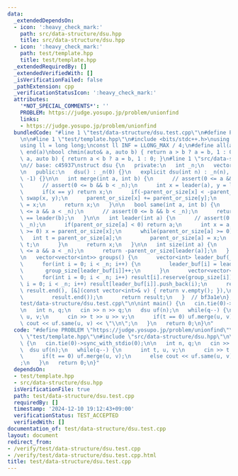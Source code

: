 ```yaml
---
data:
  _extendedDependsOn:
  - icon: ':heavy_check_mark:'
    path: src/data-structure/dsu.hpp
    title: src/data-structure/dsu.hpp
  - icon: ':heavy_check_mark:'
    path: test/template.hpp
    title: test/template.hpp
  _extendedRequiredBy: []
  _extendedVerifiedWith: []
  _isVerificationFailed: false
  _pathExtension: cpp
  _verificationStatusIcon: ':heavy_check_mark:'
  attributes:
    '*NOT_SPECIAL_COMMENTS*': ''
    PROBLEM: https://judge.yosupo.jp/problem/unionfind
    links:
    - https://judge.yosupo.jp/problem/unionfind
  bundledCode: "#line 1 \"test/data-structure/dsu.test.cpp\"\n#define PROBLEM \"https://judge.yosupo.jp/problem/unionfind\"\
    \n\n#line 1 \"test/template.hpp\"\n#include <bits/stdc++.h>\nusing namespace std;\n\
    using ll = long long;\nconst ll INF = LLONG_MAX / 4;\n#define all(a) begin(a),\
    \ end(a)\nbool chmin(auto& a, auto b) { return a > b ? a = b, 1 : 0; }\nbool chmax(auto&\
    \ a, auto b) { return a < b ? a = b, 1 : 0; }\n#line 1 \"src/data-structure/dsu.hpp\"\
    \n// base: c45937\nstruct dsu {\n   private:\n   int _n;\n   vector<int> parent_or_size;\n\
    \n   public:\n   dsu() : _n(0) {}\n   explicit dsu(int n) : _n(n), parent_or_size(n,\
    \ -1) {}\n\n   int merge(int a, int b) {\n      // assert(0 <= a && a < _n);\n\
    \      // assert(0 <= b && b < _n);\n      int x = leader(a), y = leader(b);\n\
    \      if(x == y) return x;\n      if(-parent_or_size[x] < -parent_or_size[y])\
    \ swap(x, y);\n      parent_or_size[x] += parent_or_size[y];\n      parent_or_size[y]\
    \ = x;\n      return x;\n   }\n\n   bool same(int a, int b) {\n      // assert(0\
    \ <= a && a < _n);\n      // assert(0 <= b && b < _n);\n      return leader(a)\
    \ == leader(b);\n   }\n\n   int leader(int a) {\n      // assert(0 <= a && a <\
    \ _n);\n      if(parent_or_size[a] < 0) return a;\n      int x = a;\n      while(parent_or_size[x]\
    \ >= 0) x = parent_or_size[x];\n      while(parent_or_size[a] >= 0) {\n      \
    \   int t = parent_or_size[a];\n         parent_or_size[a] = x;\n         a =\
    \ t;\n      }\n      return x;\n   }\n\n   int size(int a) {\n      // assert(0\
    \ <= a && a < _n);\n      return -parent_or_size[leader(a)];\n   }  // 1ff997\n\
    \n   vector<vector<int>> groups() {\n      vector<int> leader_buf(_n), group_size(_n);\n\
    \      for(int i = 0; i < _n; i++) {\n         leader_buf[i] = leader(i);\n  \
    \       group_size[leader_buf[i]]++;\n      }\n      vector<vector<int>> result(_n);\n\
    \      for(int i = 0; i < _n; i++) result[i].reserve(group_size[i]);\n      for(int\
    \ i = 0; i < _n; i++) result[leader_buf[i]].push_back(i);\n      result.erase(remove_if(result.begin(),\
    \ result.end(), [&](const vector<int>& v) { return v.empty(); }),\n          \
    \         result.end());\n      return result;\n   }  // bf3a1e\n};\n#line 5 \"\
    test/data-structure/dsu.test.cpp\"\n\nint main() {\n   cin.tie(0)->sync_with_stdio(0);\n\
    \n   int n, q;\n   cin >> n >> q;\n   dsu uf(n);\n   while(q--) {\n      int t,\
    \ u, v;\n      cin >> t >> u >> v;\n      if(t == 0) uf.merge(u, v);\n      else\
    \ cout << uf.same(u, v) << \"\\n\";\n   }\n   return 0;\n}\n"
  code: "#define PROBLEM \"https://judge.yosupo.jp/problem/unionfind\"\n\n#include\
    \ \"test/template.hpp\"\n#include \"src/data-structure/dsu.hpp\"\n\nint main()\
    \ {\n   cin.tie(0)->sync_with_stdio(0);\n\n   int n, q;\n   cin >> n >> q;\n \
    \  dsu uf(n);\n   while(q--) {\n      int t, u, v;\n      cin >> t >> u >> v;\n\
    \      if(t == 0) uf.merge(u, v);\n      else cout << uf.same(u, v) << \"\\n\"\
    ;\n   }\n   return 0;\n}"
  dependsOn:
  - test/template.hpp
  - src/data-structure/dsu.hpp
  isVerificationFile: true
  path: test/data-structure/dsu.test.cpp
  requiredBy: []
  timestamp: '2024-12-10 19:12:43+09:00'
  verificationStatus: TEST_ACCEPTED
  verifiedWith: []
documentation_of: test/data-structure/dsu.test.cpp
layout: document
redirect_from:
- /verify/test/data-structure/dsu.test.cpp
- /verify/test/data-structure/dsu.test.cpp.html
title: test/data-structure/dsu.test.cpp
---
```

